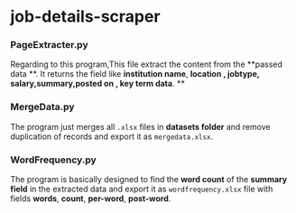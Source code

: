 # job-details-scraper

### PageExtracter.py
Regarding to this program,This file extract the content from the **passed data **.
It returns the field like  **institution name**, **location **, **jobtype**, **salary**,**summary**,**posted on** ,** key term data**.
 **
### MergeData.py
The program just merges all `.xlsx` files in **datasets folder** and remove duplication of records and export it as `mergedata.xlsx`.

### WordFrequency.py
The program is basically designed to find the **word count** of the **summary field** in the extracted data and export it as `wordfrequency.xlsx` file with fields **words**, **count**, **per-word**, **post-word**.
